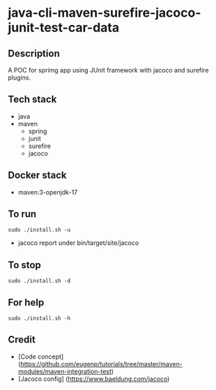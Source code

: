 # java-cli-maven-surefire-jacoco-junit-test-car-data

## Description
A POC for sprimg app using JUnit
framework with jacoco and surefire
plugins.

## Tech stack
- java
- maven
  - spring
  - junit
  - surefire
  - jacoco

## Docker stack
- maven:3-openjdk-17

## To run
`sudo ./install.sh -u`
- jacoco report under bin/target/site/jacoco

## To stop
`sudo ./install.sh -d`

## For help
`sudo ./install.sh -h`

## Credit
- [Code concept] (https://github.com/eugenp/tutorials/tree/master/maven-modules/maven-integration-test)
- [Jacoco config] (https://www.baeldung.com/jacoco)
